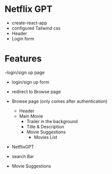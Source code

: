 # Netflix GPT
- create-react-app 
- configured Tailwind css
- Header
- Login form


# Features
-login/sign up page
 - login/sign up form
 - redirect to Browse page

- Browse page (only comes after authentication)
  - Header
  - Main Movie
    - Trailer in the background
    - Title & Description
    - Movie Suggestions
      - Movies List

- NetflixGPT
 - search Bar
 - Movie Suggestions